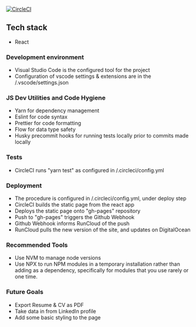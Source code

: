 [![CircleCI](https://circleci.com/gh/ayildirim/bio2.svg?style=svg)](https://circleci.com/gh/ayildirim/bio2)

## Tech stack
- React

### Development environment
- Visual Studio Code is the configured tool for the project
- Configuration of vscode settings & extensions are in the /.vscode/settings.json

### JS Dev Utilities and Code Hygiene
- Yarn for dependency management
- Eslint for code syntax
- Prettier for code formatting
- Flow for data type safety
- Husky precommit hooks for running tests locally prior to commits made locally

### Tests
- CircleCI runs "yarn test" as configured in /.circleci/config.yml

### Deployment
- The procedure is configured in /.circleci/config.yml, under deploy step
- CircleCI builds the static page from the react app
- Deploys the static page onto "gh-pages" repository
- Push to "gh-pages" triggers the Github Webhook
- Github Webhook informs RunCloud of the push
- RunCloud pulls the new version of the site, and updates on DigitalOcean

### Recommended Tools
- Use NVM to manage node versions
- Use NPX to run NPM modules in a temporary installation rather than adding as a dependency, specifically for modules that you use rarely or one time.

### Future Goals
- Export Resume & CV as PDF
- Take data in from LinkedIn profile
- Add some basic styling to the page
